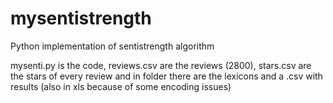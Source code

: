 # mysentistrength
Python implementation of sentistrength algorithm


mysenti.py is the code, reviews.csv are the reviews (2800), stars.csv are the stars of every review and in folder there are the lexicons and a .csv with results
(also in xls because of some encoding issues)
